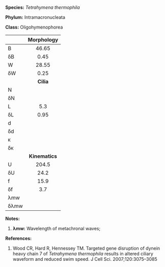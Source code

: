 **Species:** *Tetrahymena thermophila*

**Phylum:** Intramacronucleata

**Class:** Oligohymenophorea

|      | **Morphology** |
| :--- | :------------: |
| B    | 46.65 |
| δB   | 0.45 |
| W    | 28.55 |
| δW   | 0.25 |
|      | **Cilia** |
| N    |  |
| δN   |  |
| L    | 5.3 |
| δL   | 0.95 |
| d    |  |
| δd   |  |
| κ    |  |
| δκ   |  |
|      | **Kinematics** |
| U    | 204.5 |
| δU   | 24.2 |
| f    | 15.9 |
| δf   | 3.7 |
| λmw  |  |
| δλmw |  |

**Notes:**

1. **λmw:** Wavelength of metachronal waves;

**References:**

1. Wood CR, Hard R, Hennessey TM.  Targeted gene disruption of dynein heavy chain 7 of *Tetrahymena thermophila* results in altered ciliary waveform and reduced swim speed.  J Cell Sci. 2007;120:3075–3085
